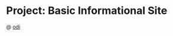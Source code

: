 # Project: Basic Informational Site
@ [odi](https://www.theodinproject.com/lessons/nodejs-basic-informational-site)

